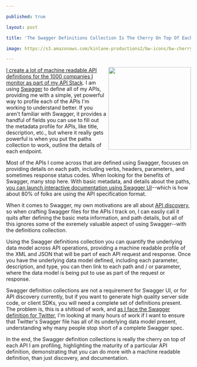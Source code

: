 ---
published: true
layout: post
title: 'The Swagger Definitions Collection Is The Cherry On Top Of Each API That I Profile'
image: https://s3.amazonaws.com/kinlane-productions2/bw-icons/bw-cherry.png
---

<p><img style="padding: 15p;" src="https://s3.amazonaws.com/kinlane-productions2/bw-icons/bw-cherry.png" alt="" width="225" align="right" />
<p><a href="https://github.com/api-stack/api-stack/tree/gh-pages/data">I create a lot of machine readable API definitions for the 1000 companies I monitor as part of my API Stack</a>. I am using <a href="http://swagger.io">Swagger</a> to define all of my APIs, providing me with a simple, yet powerful way to profile each of the APIs I'm working to understand better. If you aren't familiar with Swagger, it provides a handful of fields you can use to fill out the metadata profile for APIs, like title, description, etc., but where it really gets powerful is when you put the paths collection to work, outline the details of each endpoint.
<p>Most of the APIs I come across that are defined using Swagger, focuses on providing details on each path, including verbs, headers, parameters, and sometimes response status codes. When looking for the benefits of Swagger, many stop here. With basic metadata, and details about the paths, <a href="https://github.com/swagger-api/swagger-ui">you can launch interactive documentation using Swagger UI</a>--which is how about 80% of folks are using the API specification format.
<p>When it comes to Swagger, my own motivations are all about <a href="http://discovery.apievangelist.com">API discovery</a>, so when crafting Swagger files for the APIs I track on, I can easily call it quits after defining the basic meta information, and path details, but all of this ignores some of the exremely valuable aspect of using Swagger--with the definitions collection.
<p>Using the Swagger definitions collection you can quantify the underlying data model across API operations, providing a machine readable profile of the XML and JSON that will be part of each API request and response. Once you have the underlying data model defined, including each parameter, description, and type, you can then link to each path and / or parameter, where the data model is being put to use as part of the request or response.&nbsp;
<p>Swagger definition collections are not a requirement for Swagger UI, or for API discovery currently, but if you want to generate high quality server side code, or client SDKs, you will need a complete set of definitions present. The problem is, this is a shitload of work, and <a href="https://github.com/api-stack/api-stack/blob/gh-pages/data/twitter/twitter-api-swagger.json">as I face the Swagger definition for Twitter</a>, I'm looking at many hours of work if I want to ensure that Twitter's Swagger file has all of its underlying data model present, understanding why many people stop short of a complete Swagger spec.
<p>In the end, the Swagger definition collections is really the cherry on top of each API I am profiling, highlighting the maturity of a particular API definition, demonstrating that you can do more with a machine readable definition, than just discovery, and documentation.

